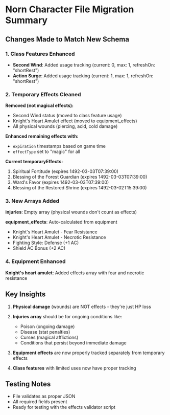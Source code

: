 # Norn Character File Migration Summary

## Changes Made to Match New Schema

### 1. Class Features Enhanced
- **Second Wind**: Added usage tracking (current: 0, max: 1, refreshOn: "shortRest")
- **Action Surge**: Added usage tracking (current: 1, max: 1, refreshOn: "shortRest")

### 2. Temporary Effects Cleaned
**Removed (not magical effects):**
- Second Wind status (moved to class feature usage)
- Knight's Heart Amulet effect (moved to equipment_effects)
- All physical wounds (piercing, acid, cold damage)

**Enhanced remaining effects with:**
- `expiration` timestamps based on game time
- `effectType` set to "magic" for all

**Current temporaryEffects:**
1. Spiritual Fortitude (expires 1492-03-03T07:39:00)
2. Blessing of the Forest Guardian (expires 1492-03-03T07:39:00)
3. Ward's Favor (expires 1492-03-03T07:39:00)
4. Blessing of the Restored Shrine (expires 1492-03-02T15:39:00)

### 3. New Arrays Added
**injuries**: Empty array (physical wounds don't count as effects)

**equipment_effects**: Auto-calculated from equipment
- Knight's Heart Amulet - Fear Resistance
- Knight's Heart Amulet - Necrotic Resistance
- Fighting Style: Defense (+1 AC)
- Shield AC Bonus (+2 AC)

### 4. Equipment Enhanced
**Knight's heart amulet**: Added effects array with fear and necrotic resistance

## Key Insights

1. **Physical damage** (wounds) are NOT effects - they're just HP loss
2. **Injuries array** should be for ongoing conditions like:
   - Poison (ongoing damage)
   - Disease (stat penalties)
   - Curses (magical afflictions)
   - Conditions that persist beyond immediate damage

3. **Equipment effects** are now properly tracked separately from temporary effects
4. **Class features** with limited uses now have proper tracking

## Testing Notes
- File validates as proper JSON
- All required fields present
- Ready for testing with the effects validator script